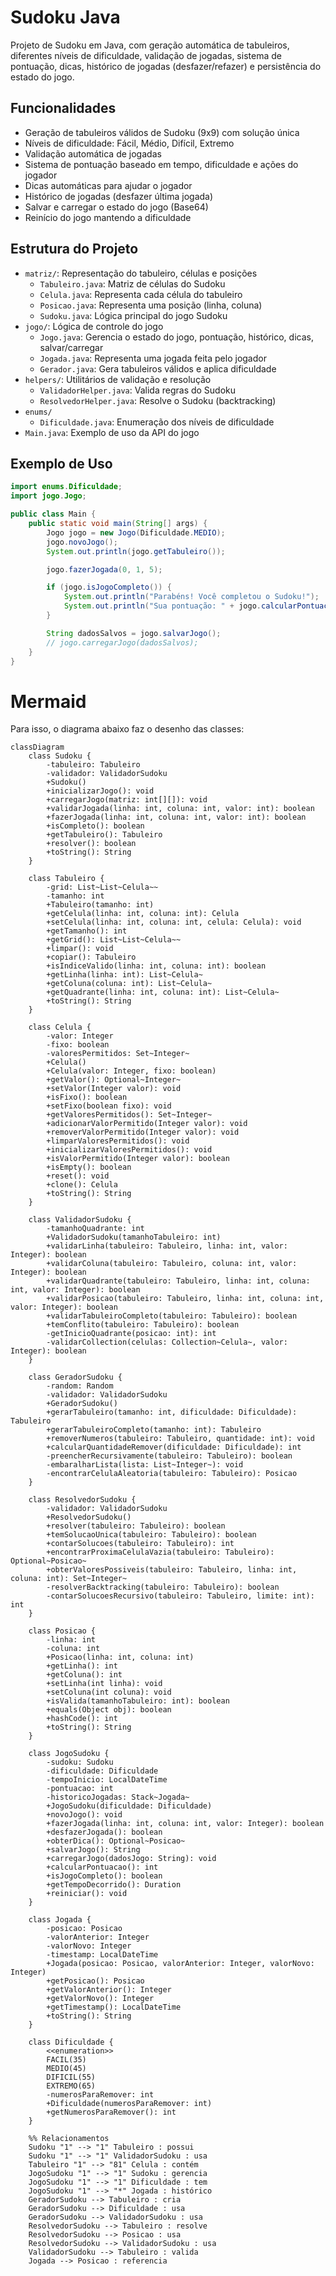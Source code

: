 
# Sudoku Java

Projeto de Sudoku em Java, com geração automática de tabuleiros, diferentes níveis de dificuldade, validação de jogadas, sistema de pontuação, dicas, histórico de jogadas (desfazer/refazer) e persistência do estado do jogo.

## Funcionalidades

- Geração de tabuleiros válidos de Sudoku (9x9) com solução única
- Níveis de dificuldade: Fácil, Médio, Difícil, Extremo
- Validação automática de jogadas
- Sistema de pontuação baseado em tempo, dificuldade e ações do jogador
- Dicas automáticas para ajudar o jogador
- Histórico de jogadas (desfazer última jogada)
- Salvar e carregar o estado do jogo (Base64)
- Reinício do jogo mantendo a dificuldade

## Estrutura do Projeto

- `matriz/`: Representação do tabuleiro, células e posições
    - `Tabuleiro.java`: Matriz de células do Sudoku
    - `Celula.java`: Representa cada célula do tabuleiro
    - `Posicao.java`: Representa uma posição (linha, coluna)
    - `Sudoku.java`: Lógica principal do jogo Sudoku
- `jogo/`: Lógica de controle do jogo
    - `Jogo.java`: Gerencia o estado do jogo, pontuação, histórico, dicas, salvar/carregar
    - `Jogada.java`: Representa uma jogada feita pelo jogador
    - `Gerador.java`: Gera tabuleiros válidos e aplica dificuldade
- `helpers/`: Utilitários de validação e resolução
    - `ValidadorHelper.java`: Valida regras do Sudoku
    - `ResolvedorHelper.java`: Resolve o Sudoku (backtracking)
- `enums/`
    - `Dificuldade.java`: Enumeração dos níveis de dificuldade
- `Main.java`: Exemplo de uso da API do jogo

## Exemplo de Uso

```java
import enums.Dificuldade;
import jogo.Jogo;

public class Main {
    public static void main(String[] args) {
        Jogo jogo = new Jogo(Dificuldade.MEDIO);
        jogo.novoJogo();
        System.out.println(jogo.getTabuleiro());

        jogo.fazerJogada(0, 1, 5);

        if (jogo.isJogoCompleto()) {
            System.out.println("Parabéns! Você completou o Sudoku!");
            System.out.println("Sua pontuação: " + jogo.calcularPontuacao());
        }

        String dadosSalvos = jogo.salvarJogo();
        // jogo.carregarJogo(dadosSalvos);
    }
}
```


# Mermaid

Para isso, o diagrama abaixo faz o desenho das classes:

```mermaid
classDiagram
    class Sudoku {
        -tabuleiro: Tabuleiro
        -validador: ValidadorSudoku
        +Sudoku()
        +inicializarJogo(): void
        +carregarJogo(matriz: int[][]): void
        +validarJogada(linha: int, coluna: int, valor: int): boolean
        +fazerJogada(linha: int, coluna: int, valor: int): boolean
        +isCompleto(): boolean
        +getTabuleiro(): Tabuleiro
        +resolver(): boolean
        +toString(): String
    }

    class Tabuleiro {
        -grid: List~List~Celula~~
        -tamanho: int
        +Tabuleiro(tamanho: int)
        +getCelula(linha: int, coluna: int): Celula
        +setCelula(linha: int, coluna: int, celula: Celula): void
        +getTamanho(): int
        +getGrid(): List~List~Celula~~
        +limpar(): void
        +copiar(): Tabuleiro
        +isIndiceValido(linha: int, coluna: int): boolean
        +getLinha(linha: int): List~Celula~
        +getColuna(coluna: int): List~Celula~
        +getQuadrante(linha: int, coluna: int): List~Celula~
        +toString(): String
    }

    class Celula {
        -valor: Integer
        -fixo: boolean
        -valoresPermitidos: Set~Integer~
        +Celula()
        +Celula(valor: Integer, fixo: boolean)
        +getValor(): Optional~Integer~
        +setValor(Integer valor): void
        +isFixo(): boolean
        +setFixo(boolean fixo): void
        +getValoresPermitidos(): Set~Integer~
        +adicionarValorPermitido(Integer valor): void
        +removerValorPermitido(Integer valor): void
        +limparValoresPermitidos(): void
        +inicializarValoresPermitidos(): void
        +isValorPermitido(Integer valor): boolean
        +isEmpty(): boolean
        +reset(): void
        +clone(): Celula
        +toString(): String
    }

    class ValidadorSudoku {
        -tamanhoQuadrante: int
        +ValidadorSudoku(tamanhoTabuleiro: int)
        +validarLinha(tabuleiro: Tabuleiro, linha: int, valor: Integer): boolean
        +validarColuna(tabuleiro: Tabuleiro, coluna: int, valor: Integer): boolean
        +validarQuadrante(tabuleiro: Tabuleiro, linha: int, coluna: int, valor: Integer): boolean
        +validarPosicao(tabuleiro: Tabuleiro, linha: int, coluna: int, valor: Integer): boolean
        +validarTabuleiroCompleto(tabuleiro: Tabuleiro): boolean
        +temConflito(tabuleiro: Tabuleiro): boolean
        -getInicioQuadrante(posicao: int): int
        -validarCollection(celulas: Collection~Celula~, valor: Integer): boolean
    }

    class GeradorSudoku {
        -random: Random
        -validador: ValidadorSudoku
        +GeradorSudoku()
        +gerarTabuleiro(tamanho: int, dificuldade: Dificuldade): Tabuleiro
        +gerarTabuleiroCompleto(tamanho: int): Tabuleiro
        +removerNumeros(tabuleiro: Tabuleiro, quantidade: int): void
        +calcularQuantidadeRemover(dificuldade: Dificuldade): int
        -preencherRecursivamente(tabuleiro: Tabuleiro): boolean
        -embaralharLista(lista: List~Integer~): void
        -encontrarCelulaAleatoria(tabuleiro: Tabuleiro): Posicao
    }

    class ResolvedorSudoku {
        -validador: ValidadorSudoku
        +ResolvedorSudoku()
        +resolver(tabuleiro: Tabuleiro): boolean
        +temSolucaoUnica(tabuleiro: Tabuleiro): boolean
        +contarSolucoes(tabuleiro: Tabuleiro): int
        +encontrarProximaCelulaVazia(tabuleiro: Tabuleiro): Optional~Posicao~
        +obterValoresPossiveis(tabuleiro: Tabuleiro, linha: int, coluna: int): Set~Integer~
        -resolverBacktracking(tabuleiro: Tabuleiro): boolean
        -contarSolucoesRecursivo(tabuleiro: Tabuleiro, limite: int): int
    }

    class Posicao {
        -linha: int
        -coluna: int
        +Posicao(linha: int, coluna: int)
        +getLinha(): int
        +getColuna(): int
        +setLinha(int linha): void
        +setColuna(int coluna): void
        +isValida(tamanhoTabuleiro: int): boolean
        +equals(Object obj): boolean
        +hashCode(): int
        +toString(): String
    }

    class JogoSudoku {
        -sudoku: Sudoku
        -dificuldade: Dificuldade
        -tempoInicio: LocalDateTime
        -pontuacao: int
        -historicoJogadas: Stack~Jogada~
        +JogoSudoku(dificuldade: Dificuldade)
        +novoJogo(): void
        +fazerJogada(linha: int, coluna: int, valor: Integer): boolean
        +desfazerJogada(): boolean
        +obterDica(): Optional~Posicao~
        +salvarJogo(): String
        +carregarJogo(dadosJogo: String): void
        +calcularPontuacao(): int
        +isJogoCompleto(): boolean
        +getTempoDecorrido(): Duration
        +reiniciar(): void
    }

    class Jogada {
        -posicao: Posicao
        -valorAnterior: Integer
        -valorNovo: Integer
        -timestamp: LocalDateTime
        +Jogada(posicao: Posicao, valorAnterior: Integer, valorNovo: Integer)
        +getPosicao(): Posicao
        +getValorAnterior(): Integer
        +getValorNovo(): Integer
        +getTimestamp(): LocalDateTime
        +toString(): String
    }

    class Dificuldade {
        <<enumeration>>
        FACIL(35)
        MEDIO(45)
        DIFICIL(55)
        EXTREMO(65)
        -numerosParaRemover: int
        +Dificuldade(numerosParaRemover: int)
        +getNumerosParaRemover(): int
    }

    %% Relacionamentos
    Sudoku "1" --> "1" Tabuleiro : possui
    Sudoku "1" --> "1" ValidadorSudoku : usa
    Tabuleiro "1" --> "81" Celula : contém
    JogoSudoku "1" --> "1" Sudoku : gerencia
    JogoSudoku "1" --> "1" Dificuldade : tem
    JogoSudoku "1" --> "*" Jogada : histórico
    GeradorSudoku --> Tabuleiro : cria
    GeradorSudoku --> Dificuldade : usa
    GeradorSudoku --> ValidadorSudoku : usa
    ResolvedorSudoku --> Tabuleiro : resolve
    ResolvedorSudoku --> Posicao : usa
    ResolvedorSudoku --> ValidadorSudoku : usa
    ValidadorSudoku --> Tabuleiro : valida
    Jogada --> Posicao : referencia
```
